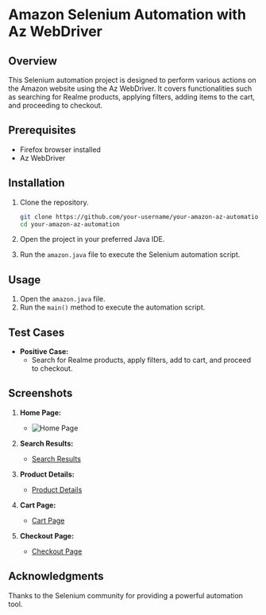 # Amazon Selenium Automation with Az WebDriver

## Overview

This Selenium automation project is designed to perform various actions on the Amazon website using the Az WebDriver. It covers functionalities such as searching for Realme products, applying filters, adding items to the cart, and proceeding to checkout.

## Prerequisites

- Firefox browser installed
- Az WebDriver

## Installation

1. Clone the repository.
   ```bash
   git clone https://github.com/your-username/your-amazon-az-automation.git
   cd your-amazon-az-automation
   ```

2. Open the project in your preferred Java IDE.

3. Run the `amazon.java` file to execute the Selenium automation script.

## Usage

1. Open the `amazon.java` file.
2. Run the `main()` method to execute the automation script.

## Test Cases

- **Positive Case:**
  - Search for Realme products, apply filters, add to cart, and proceed to checkout.


## Screenshots

1. **Home Page:**
   - ![Home Page](screenshots/az_home_page.png)

2. **Search Results:**
   - [Search Results](screenshots/az_search_results.png)

3. **Product Details:**
   - [Product Details](screenshots/az_product_details.png)

4. **Cart Page:**
   - [Cart Page](screenshots/az_cart_page.png)

5. **Checkout Page:**
   - [Checkout Page](screenshots/az_checkout_page.png)

## Acknowledgments

Thanks to the Selenium community for providing a powerful automation tool.
```
